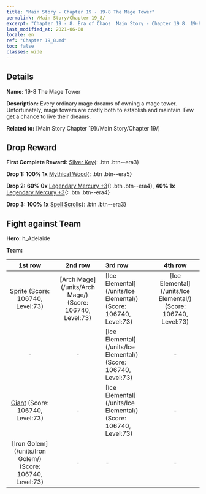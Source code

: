 ```yaml
---
title: "Main Story - Chapter 19 - 19-8 The Mage Tower"
permalink: /Main Story/Chapter 19_8/
excerpt: "Chapter 19 - 8. Era of Chaos  Main Story - Chapter 19_8. 19-8 The Mage Tower"
last_modified_at: 2021-06-08
locale: en
ref: "Chapter 19_8.md"
toc: false
classes: wide
---
```


## Details

 **Name:** 19-8 The Mage Tower

 **Description:** Every ordinary mage dreams of owning a mage tower. Unfortunately, mage towers are costly both to establish and maintain. Few get a chance to live their dreams.

 **Related to:** [Main Story Chapter 19](/Main Story/Chapter 19/)

## Drop Reward

 **First Complete Reward:** [Silver Key](/Items/con_693/){: .btn .btn--era3}

 **Drop 1:** **100% 1x** [Mythical Wood](/Items/mat_62/){: .btn .btn--era5}

 **Drop 2:** **60% 0x** [Legendary Mercury +3](/Items/mat_56/){: .btn .btn--era4}, **40% 1x** [Legendary Mercury +3](/Items/mat_56/){: .btn .btn--era4}

 **Drop 3:** **100% 1x** [Spell Scrolls](/Items/con_694/){: .btn .btn--era3}


## Fight against Team
 **Hero:** h_Adelaide

 **Team:**


  | 1st row | 2nd row | 3rd row | 4th row |
  |:----:|:----:|:----|:----:|
  | [Sprite](/units/Sprite/) (Score: 106740, Level:73)  | [Arch Mage](/units/Arch Mage/) (Score: 106740, Level:73)  | [Ice Elemental](/units/Ice Elemental/) (Score: 106740, Level:73)  | [Ice Elemental](/units/Ice Elemental/) (Score: 106740, Level:73)  |
  | - | - | [Ice Elemental](/units/Ice Elemental/) (Score: 106740, Level:73)  | - |
  | [Giant](/units/Giant/) (Score: 106740, Level:73)  | - | [Ice Elemental](/units/Ice Elemental/) (Score: 106740, Level:73)  | - |
  | [Iron Golem](/units/Iron Golem/) (Score: 106740, Level:73)  | - | - | - |


